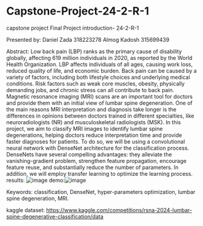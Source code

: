 # Capstone-Project-24-2-R-1
capstone project
Final Project introduction-
24-2-R-1

Presented by: 
Daniel Zada 318223278
Almog Kadosh 315699439

Abstract: Low back pain (LBP) ranks as the primary cause of disability globally, affecting 619 million individuals in 2020, as reported by the World Health Organization. LBP affects individuals of all ages, causing work loss, reduced quality of life, and economic burden. Back pain can be caused by a variety of factors, including both lifestyle choices and underlying medical conditions. Risk factors such as weak core muscles, obesity, physically demanding jobs, and chronic stress can all contribute to back pain.
Magnetic resonance imaging (MRI) scans are an important tool for doctors and provide them with an initial view of lumbar spine degeneration.
One of the main reasons MRI interpretation and diagnosis take longer is the differences in opinions between doctors trained in different specialties, like neuroradiologists (NR) and musculoskeletal radiologists (MSK).
In this project, we aim to classify MRI images to identify lumbar spine degenerations, helping doctors reduce interpretation time and provide faster diagnoses for patients. To do so, we will be using a convolutional neural network with DenseNet architecture for the classification process. DenseNets have several compelling advantages: they alleviate the vanishing-gradient problem, strengthen feature propagation, encourage feature reuse, and substantially reduce the number of parameters.
In addition, we will employ transfer learning to optimize the learning process.
results:
![image](https://github.com/user-attachments/assets/331584a5-d0ab-44e7-a79b-eab672178952)
demo:![image](https://github.com/user-attachments/assets/60fcab46-0937-4b87-b40f-9eacebf0802f)

Keywords: classification, DenseNet, hyper-parameters optimization, lumbar spine degeneration, MRI.

kaggle dataset: https://www.kaggle.com/competitions/rsna-2024-lumbar-spine-degenerative-classification/data
